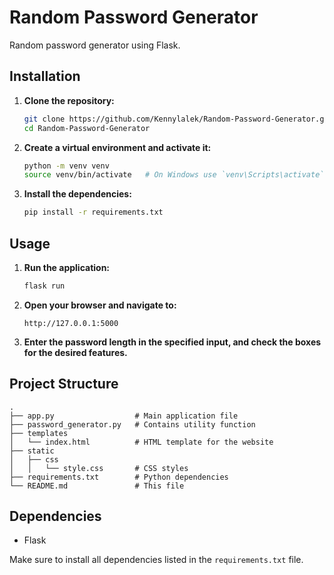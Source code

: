 # Random Password Generator

Random password generator using Flask.

## Installation

1. **Clone the repository:**
    ```sh
    git clone https://github.com/Kennylalek/Random-Password-Generator.git
    cd Random-Password-Generator
    ```

2. **Create a virtual environment and activate it:**
    ```sh
    python -m venv venv
    source venv/bin/activate   # On Windows use `venv\Scripts\activate`
    ```

3. **Install the dependencies:**
    ```sh
    pip install -r requirements.txt
    ```


## Usage

1. **Run the application:**
    ```sh
    flask run
    ```

2. **Open your browser and navigate to:**
    ```
    http://127.0.0.1:5000
    ```

3. **Enter the password length in the specified input, and check the boxes for the desired features.**

## Project Structure
```plaintext
.
├── app.py                  # Main application file
├── password_generator.py   # Contains utility function
├── templates
│   └── index.html          # HTML template for the website
├── static
│   ├── css
│   │   └── style.css       # CSS styles
├── requirements.txt        # Python dependencies
└── README.md               # This file
```

## Dependencies

- Flask

Make sure to install all dependencies listed in the `requirements.txt` file.
